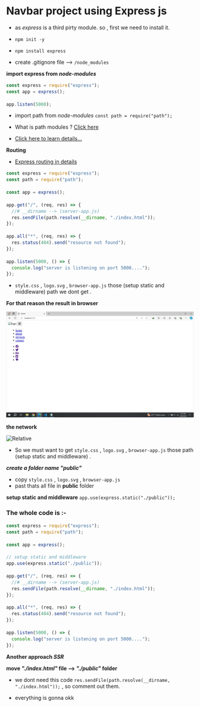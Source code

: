# Navbar project using Express js

- as _express_ is a third pirty module. so , first we need to install it.

- `npm init -y`
- `npm install express`
- create .gitignore file --> `/node_modules`

**import express from _node-modules_**

```js
const express = require("express");
const app = express();

app.listen(5000);
```

- import path from _node-modules_ `const path = require("path");`
- What is path modules ? [Click here](https://github.com/yusuf-shahin/Basics-of-node-js?tab=readme-ov-file#what-is-path-module-)

- [Click here to learn details...](https://mirzaleka.medium.com/working-with-paths-in-node-js-447cd0f2ec56)

**Routing**

- [Express routing in details](https://expressjs.com/en/guide/routing.html)

```js
const express = require("express");
const path = require("path");

const app = express();

app.get("/", (req, res) => {
  //# __dirname --> (server-app.js)
  res.sendFile(path.resolve(__dirname, "./index.html"));
});

app.all("*", (req, res) => {
  res.status(404).send("resource not found");
});

app.listen(5000, () => {
  console.log("server is listening on port 5000....");
});
```

- `style.css` , `logo.svg` , `browser-app.js` those (setup static and middleware) path we dont get .

**For that reason the result in browser**

![Relative](./image/error-browser.jpeg)

**the network**

![Relative](./image/error-network.jpeg.jpeg)

- So we must want to get `style.css` , `logo.svg` , `browser-app.js` those path (setup static and middleware) .

**_create a folder name "public"_**

- copy `style.css` , `logo.svg` , `browser-app.js`
- past thats all file in **public** folder

**setup static and middleware**
`app.use(express.static("./public"));`

### The whole code is :-

```js
const express = require("express");
const path = require("path");

const app = express();

// setup static and middleware
app.use(express.static("./public"));

app.get("/", (req, res) => {
  //# __dirname --> (server-app.js)
  res.sendFile(path.resolve(__dirname, "./index.html"));
});

app.all("*", (req, res) => {
  res.status(404).send("resource not found");
});

app.listen(5000, () => {
  console.log("server is listening on port 5000....");
});
```

**Another approach _SSR_**

**move _"./index.html"_ file --> _"./public"_ folder**

- we dont need this code `res.sendFile(path.resolve(__dirname, "./index.html"));` , so comment out them.

- everything is gonna okk
